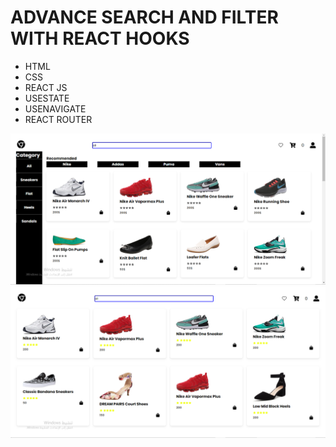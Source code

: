 <h1>ADVANCE SEARCH AND FILTER WITH REACT HOOKS</h1>
<ul>
  <li>HTML</li>
  <li>CSS</li>
  <li>REACT JS</li>
  <li>USESTATE</li>
  <li>USENAVIGATE</li>
  <li>REACT ROUTER</li>
</ul>
<img src='search.PNG'/>
<img src='search2.PNG'/>
